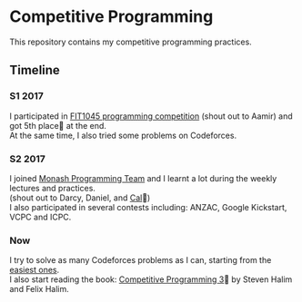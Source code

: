 # Competitive Programming

This repository contains my competitive programming practices.

## Timeline

### S1 2017
I participated in [FIT1045 programming competition](http://www.aamircheema.com/fit1045-pc/) (shout out to Aamir) and got 5th place:tada: at the end. <br />
At the same time, I also tried some problems on Codeforces.

### S2 2017
I joined [Monash Programming Team](http://monashicpc.com/) and I learnt a lot during the weekly lectures and practices. <br />(shout out to Darcy, Daniel, and [Cal](https://github.com/callistusystan):clap:)<br />
I also participated in several contests including: ANZAC, Google Kickstart, VCPC and ICPC.

### Now
I try to solve as many Codeforces problems as I can, starting from the [easiest ones](http://codeforces.com/problemset?order=BY_SOLVED_DESC).<br />
I also start reading the book: [Competitive Programming 3](https://cpbook.net/):green_book: by Steven Halim and Felix Halim.

